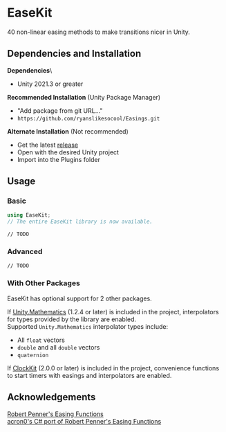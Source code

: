 # EaseKit
40 non-linear easing methods to make transitions nicer in Unity.

## Dependencies and Installation
**Dependencies**\
- Unity 2021.3 or greater

**Recommended Installation** (Unity Package Manager)
- "Add package from git URL..."
- `https://github.com/ryanslikesocool/Easings.git`

**Alternate Installation** (Not recommended)
- Get the latest [release](https://github.com/ryanslikesocool/EaseKit/releases)
- Open with the desired Unity project
- Import into the Plugins folder

## Usage

### Basic
```cs
using EaseKit;
// The entire EaseKit library is now available.
```
`// TODO`

### Advanced
`// TODO`

### With Other Packages
EaseKit has optional support for 2 other packages.

If [Unity.Mathematics](https://docs.unity3d.com/Packages/com.unity.mathematics@latest/manual/index.html) (1.2.4 or later) is included in the project, interpolators for types provided by the library are enabled.\
Supported `Unity.Mathematics` interpolator types include:
- All `float` vectors
- `double` and all `double` vectors
- `quaternion`

If [ClockKit](https://github.com/ryanslikesocool/ClockKit) (2.0.0 or later) is included in the project, convenience functions to start timers with easings and interpolators are enabled.

## Acknowledgements
[Robert Penner's Easing Functions](http://robertpenner.com/easing/)\
[acron0's C# port of Robert Penner's Easing Functions](https://github.com/acron0/Easings)
